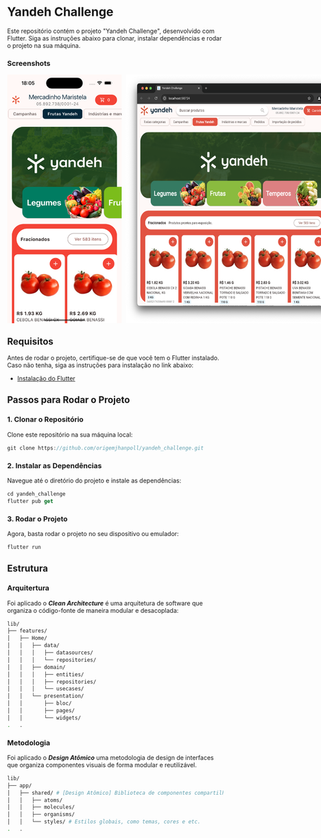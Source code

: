 # Yandeh Challenge

Este repositório contém o projeto "Yandeh Challenge", desenvolvido com Flutter. Siga as instruções abaixo para clonar, instalar dependências e rodar o projeto na sua máquina.

### Screenshots

<div style="display: flex; gap: 10px;">
  <img src="assets/image/screen2.png" height="580" />
  <img src="assets/image/screen1.png" height="580"/>
</div>

## Requisitos

Antes de rodar o projeto, certifique-se de que você tem o Flutter instalado. Caso não tenha, siga as instruções para instalação no link abaixo:

- [Instalação do Flutter](https://flutter.dev/docs/get-started/install)

## Passos para Rodar o Projeto

### 1. Clonar o Repositório

Clone este repositório na sua máquina local:

```dart
git clone https://github.com/origemjhanpoll/yandeh_challenge.git
```

### 2. Instalar as Dependências

Navegue até o diretório do projeto e instale as dependências:

```dart
cd yandeh_challenge
flutter pub get
```

### 3. Rodar o Projeto

Agora, basta rodar o projeto no seu dispositivo ou emulador:

```dart
flutter run
```

## Estrutura

### Arquitertura

Foi aplicado o **_Clean Architecture_** é uma arquitetura de software que organiza o código-fonte de maneira modular e desacoplada:

```bash
lib/
├── features/
│   ├── Home/
│   │   ├── data/
│   │   │   ├── datasources/
│   │   │   └── repositories/
│   │   ├── domain/
│   │   │   ├── entities/
│   │   │   ├── repositories/
│   │   │   └── usecases/
│   │   └── presentation/
│   │       ├── bloc/
│   │       ├── pages/
│   │       └── widgets/
.   .
```

### Metodologia

Foi aplicado o **_Design Atômico_** uma metodologia de design de interfaces que organiza componentes visuais de forma modular e reutilizável.

```bash
lib/
├── app/
│   ├── shared/ # [Design Atômico] Biblioteca de componentes compartilhados
│   │   ├── atoms/
│   │   ├── molecules/
│   │   ├── organisms/
│   │   └── styles/ # Estilos globais, como temas, cores e etc.
.   .
```
